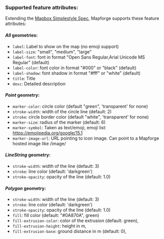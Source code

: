 ### Supported feature attributes:

Extending the [Mapbox Simplestyle Spec](https://github.com/mapbox/simplestyle-spec/tree/master/1.1.0), Mapforge supports these feature attributes: 

#### *All* geometries: 

* `label`: Label to show on the map (no emoji support)
* `label-size`: "small", "medium", "large"
* `label-font`: font in format "Open Sans Regular,Arial Unicode MS Regular" (default)
* `label-color`: font color in format "#000" or "black" (default)
* `label-shadow`: font shadow in format "#fff" or "white" (default)
* `title`: Title
* `desc`: Detailed description

#### *Point* geometry: 

* `marker-color`: circle color (default "green", 'transparent' for none)
* `stroke-width`: width of the circle line (default: 2)
* `stroke`: circle border color (default "white", 'transparent' for none)
* `marker-size`: radius of the marker (default: 6)
* `marker-symbol`: Taken as text/emoji, emoji list: https://emojipedia.org/google/15.1
* `marker-image-url`: URL pointing to icon image. Can point to a Mapforge hosted image like /image/<id>

#### *LineString* geometry: 

* `stroke-width`: width of the line (default: 3)
* `stroke`: line color (default: 'darkgreen')
* `stroke-opacity`: opacity of the line (default: 1.0)

#### *Polygon* geometry: 

* `stroke-width`: width of the line (default: 3)
* `stroke`: line color (default: 'darkgreen')
* `stroke-opacity`: opacity of the line (default: 1.0)
* `fill`: fill color (default: "#0A870A", green)
* `fill-extrusion-color`: color of the extrusion (default: green),
* `fill-extrusion-height`: height in m,
* `fill-extrusion-base`: ground distance in m (default: 0),
